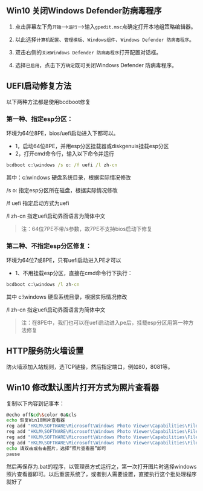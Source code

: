 ## Win10 关闭Windows Defender防病毒程序

1. 点击屏幕左下角`开始`-->`运行`-->输入`gpedit.msc`点确定打开本地组策略编辑器。

2. 以此选择`计算机配置`、`管理模板`、`Windows组件`、`Windows Defender 防病毒程序`。

3. 双击右侧的`关闭Windows Defender 防病毒程序`打开配置对话框。

4. 选择`已启用`，点击下方`确定`既可关闭Windows Defender 防病毒程序。

## UEFI启动修复方法

以下两种方法都是使用bcdboot修复

### 第一种、指定esp分区：

环境为64位8PE，bios/uefi启动进入下都可以。

* 1，启动64位8PE，并用esp分区挂载器或diskgenuis挂载esp分区
* 2，打开cmd命令行，输入以下命令并运行

```cmd
bcdboot c:\windows /s o: /f uefi /l zh-cn
```

其中：c:\windows 硬盘系统目录，根据实际情况修改

/s o: 指定esp分区所在磁盘，根据实际情况修改

/f uefi 指定启动方式为uefi

/l zh-cn 指定uefi启动界面语言为简体中文

> 注：64位7PE不带/s参数，故7PE不支持bios启动下修复

### 第二种、不指定esp分区修复：

环境为64位7或8PE，只有uefi启动进入PE才可以

* 1、不用挂载esp分区，直接在cmd命令行下执行：

```cmd
bcdboot c:\windows /l zh-cn
```

其中 c:\windows 硬盘系统目录，根据实际情况修改

/l zh-cn 指定uefi启动界面语言为简体中文

> 注：在8PE中，我们也可以在uefi启动进入pe后，挂载esp分区用第一种方法修复

## HTTP服务防火墙设置

防火墙添加入站规则，选TCP链接，然后指定端口，例如80，8081等。

## Win10 修改默认图片打开方式为照片查看器

复制以下内容到记事本：

```bash
@echo off&cd\&color 0a&cls
echo 恢复Win10照片查看器
reg add "HKLM\SOFTWARE\Microsoft\Windows Photo Viewer\Capabilities\FileAssociations" /v ".jpg" /t REG_SZ /d PhotoViewer.FileAssoc.Tiff /f
reg add "HKLM\SOFTWARE\Microsoft\Windows Photo Viewer\Capabilities\FileAssociations" /v ".jpeg" /t REG_SZ /d PhotoViewer.FileAssoc.Tiff /f
reg add "HKLM\SOFTWARE\Microsoft\Windows Photo Viewer\Capabilities\FileAssociations" /v ".bmp" /t REG_SZ /d PhotoViewer.FileAssoc.Tiff /f
reg add "HKLM\SOFTWARE\Microsoft\Windows Photo Viewer\Capabilities\FileAssociations" /v ".png" /t REG_SZ /d PhotoViewer.FileAssoc.Tiff /f
echo 请双击或右击图片，选择“照片查看器”即可
pause
```

然后再保存为.bat的程序，以管理员方式运行之，第一次打开图片时选择windows照片查看器即可。以后重装系统了，或者别人需要设置，直接执行这个批处理程序就好了